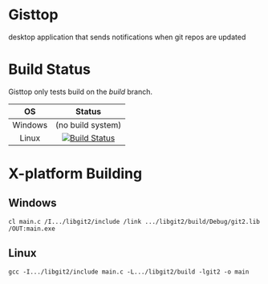 # Gisttop
desktop application that sends notifications when git repos are updated

# Build Status
Gisttop only tests build on the *build* branch.

OS | Status
:---:|:---:
Windows | (no build system)
Linux | [![Build Status](https://travis-ci.org/Noviv/Gisttop.svg?branch=build)](https://travis-ci.org/Noviv/Gisttop)

# X-platform Building
## Windows
~~~~
cl main.c /I.../libgit2/include /link .../libgit2/build/Debug/git2.lib /OUT:main.exe
~~~~
## Linux
~~~~
gcc -I.../libgit2/include main.c -L.../libgit2/build -lgit2 -o main
~~~~
